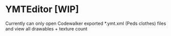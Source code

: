 # YMTEditor [WIP]

Currently can only open Codewalker exported *.ymt.xml (Peds clothes) files and view all drawables + texture count
